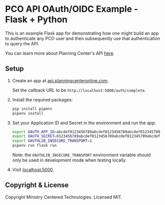 # PCO API OAuth/OIDC Example - Flask + Python

This is an example Flask app for demonstrating how one might build an app to authenticate any PCO user
and then subsequently use that authentication to query the API.

You can learn more about Planning Center's API [here](https://developer.planning.center/docs).

## Setup

1. Create an app at [api.planningcenteronline.com](https://api.planningcenteronline.com/oauth/applications).

   Set the callback URL to be `http://localhost:5000/auth/complete`.

2. Install the required packages:

   ```bash
   pip install pipenv
   pipenv install
   ```

3. Set your Application ID and Secret in the environment and run the app:

   ```bash
   export OAUTH_APP_ID=abcdef0123456789abcdef0123456789abcdef012345789abcdef0123456789a
   export OAUTH_SECRET=0123456789abcdef0123456789abcdef012345789abcdef0123456789abcdef0
   export OAUTHLIB_INSECURE_TRANSPORT=1
   pipenv run flask run
   ```

   Note: the `OAUTHLIB_INSECURE_TRANSPORT` environment variable should only be used in development mode when testing locally.

4. Visit [localhost:5000](http://localhost:5000).

## Copyright & License

Copyright Ministry Centered Technologies. Licensed MIT.
